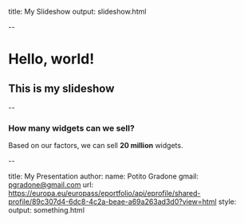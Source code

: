 title: My Slideshow
output: slideshow.html

--

# Hello, world!
## This is my slideshow

--

### How many widgets can we sell?

Based on our factors, we can sell **20 million** widgets.

--

title: My Presentation
author:
    name: Potito Gradone
    gmail: pgradone@gmail.com
    url: https://europa.eu/europass/eportfolio/api/eprofile/shared-profile/89c307d4-6dc8-4c2a-beae-a69a263ad3d0?view=html
style:
output: something.html